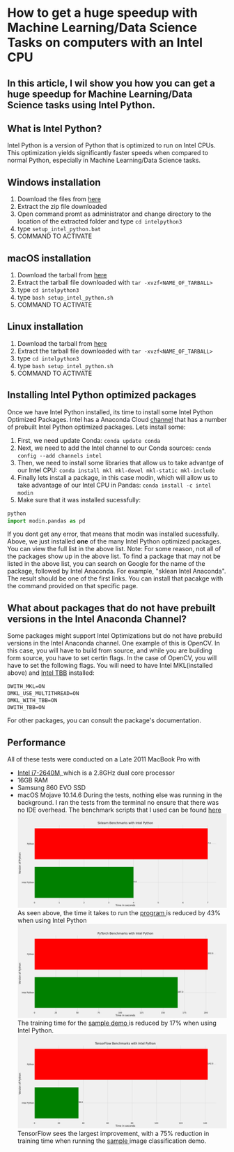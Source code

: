 # How to get a huge speedup with Machine Learning/Data Science Tasks on computers with an Intel CPU

## In this article, I wil show you how you can get a huge speedup for Machine Learning/Data Science tasks using Intel Python. 

## What is Intel Python?
Intel Python is a version of Python that is optimized to run on Intel CPUs. This optimization yields significantly faster speeds when compared to normal Python, especially in Machine Learning/Data Science tasks. 

## Windows installation
1. Download the files from [here](https://software.intel.com/content/www/us/en/develop/tools/distribution-for-python.html)
2. Extract the zip file downloaded
3. Open command promt as administrator and change directory to the location of the extracted folder and type `cd intelpython3`
4. type `setup_intel_python.bat`
5. COMMAND TO ACTIVATE

## macOS installation
1. Download the tarball from [here](https://software.intel.com/content/www/us/en/develop/tools/distribution-for-python.html)
2. Extract the tarball file downloaded with `tar -xvzf<NAME_OF_TARBALL>`
3. type `cd intelpython3`
4. type `bash setup_intel_python.sh`
5. COMMAND TO ACTIVATE

## Linux installation
1. Download the tarball from [here](https://software.intel.com/content/www/us/en/develop/tools/distribution-for-python.html)
2. Extract the tarball file downloaded with `tar -xvzf<NAME_OF_TARBALL>`
3. type `cd intelpython3`
4. type `bash setup_intel_python.sh`
5. COMMAND TO ACTIVATE

## Installing Intel Python optimized packages
Once we have Intel Python installed, its time to install some Intel Python Optimized Packages. Intel has a Anaconda Cloud [channel](https://anaconda.org/intel/repo) that has a number of prebuilt Intel Python optimized packages. Lets install some:
1. First, we need update Conda:
 `conda update conda`
 2. Next, we need to add the Intel channel to our Conda sources:
 `conda config --add channels intel`
 3. Then, we need to install some libraries that allow us to take advantge of our Intel CPU:
 `conda install mkl mkl-devel mkl-static mkl-include`
 4. Finally lets install a package, in this case modin, which will allow us to take advantage of our Intel CPU in Pandas:
 `conda install -c intel modin`
 5. Make sure that it was installed sucessfully:
 ```python
 python
 import modin.pandas as pd
 ```
If you dont get any error, that means that modin was installed sucessfully. Above, we just installed **one** of the many Intel Python optimized packages. You can view the full list in the above list. Note: For some reason, not all of the packages show up in the above list. To find a package that may not be listed in the above list, you can search on Google for the name of the package, followed by Intel Anaconda. For example, "sklean Intel Anaconda". The result should be one of the first links. You can install that pacakge with the command provided on that specific page. 

## What about packages that do not have prebuilt versions in the Intel Anaconda Channel?
Some packages might support Intel Optimizations but do not have prebuild versions in the Intel Anaconda channel. One example of this is OpenCV. In this case, you will have to build from source, and while you are building form source, you have to set certin flags. In the case of OpenCV, you will have to set the following flags. You will need to have Intel MKL(installed above) and [Intel TBB](https://anaconda.org/intel/tbb) installed:
```
DWITH_MKL=ON
DMKL_USE_MULTITHREAD=ON 
DMKL_WITH_TBB=ON
DWITH_TBB=ON
```
For other packages, you can consult the package's documentation. 

## Performance
All of these tests were conducted on a Late 2011 MacBook Pro with
* [Intel i7-2640M, ](https://ark.intel.com/content/www/us/en/ark/products/53464/intel-core-i7-2640m-processor-4m-cache-up-to-3-50-ghz.html) which is a 2.8GHz dual core processor
* 16GB RAM
* Samsung 860 EVO SSD
* macOS Mojave 10.14.6
During the tests, nothing else was running in the background. I ran the tests from the terminal no ensure that there was no IDE overhead. The benchmark scripts that I used can be found [here](https://github.com/geekjr/intelPythonBenchmarks)
![](sklearn.png?raw=true)
As seen above, the time it takes to run the [program ](https://scikit-learn.org/stable/auto_examples/cluster/plot_kmeans_digits.html) is reduced by 43% when using Intel Python
![](pytorch.png?raw=true)
The training time for the [sample demo ](https://pytorch.org/tutorials/beginner/blitz/cifar10_tutorial.html#sphx-glr-beginner-blitz-cifar10-tutorial-py)is reduced by 17% when using Intel Python. 
![](tensorflow.png?raw=true)
TensorFlow sees the largest improvement, with a 75% reduction in training time when running the [sample ](https://www.tensorflow.org/tutorials/keras/classification) image classification demo. 
